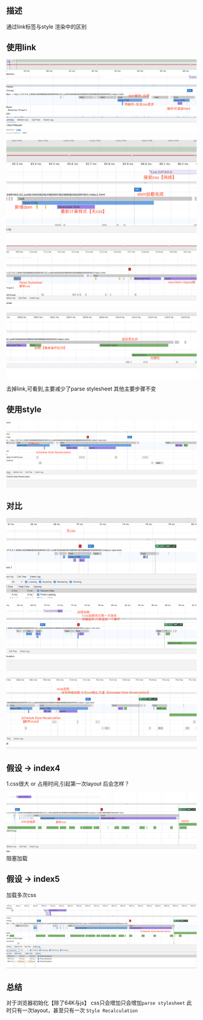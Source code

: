 ## 描述

通过link标签与style 渲染中的区别


## 使用link
![](1.png)


![](2.png)

![](3.png)

![](4.png)



去掉link,可看到,主要减少了parse stylesheet
其他主要步骤不变

## 使用style
![](5.png)

## 对比
![](6.png)

![](7.png)

![](8.png)

## 假设 -> index4
1.css很大 or 占用时间,引起第一次layout 后会怎样？


![](9.png)
阻塞加载

## 假设 -> index5
加载多次css

![](10.png)
## 总结

对于浏览器初始化【除了64K与js】
css只会增加只会增加`parse stylesheet`
此时只有一次layout，甚至只有一次 `Style Recalculation`
